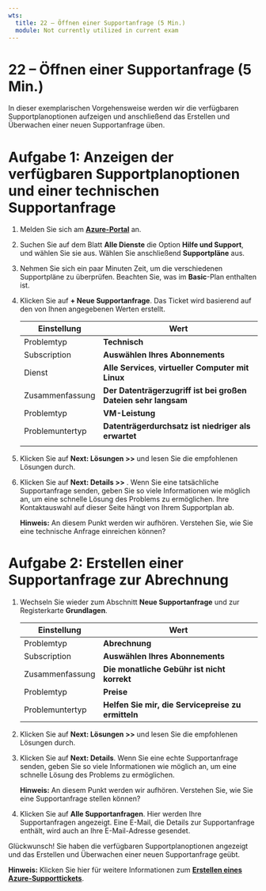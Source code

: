 ```yaml
---
wts:
  title: 22 – Öffnen einer Supportanfrage (5 Min.)
  module: Not currently utilized in current exam
---
```

# <a name="22---open-a-support-request-5-min"></a>22 – Öffnen einer Supportanfrage (5 Min.)

In dieser exemplarischen Vorgehensweise werden wir die verfügbaren Supportplanoptionen aufzeigen und anschließend das Erstellen und Überwachen einer neuen Supportanfrage üben.

# <a name="task-1-view-available-support-plan-options-and-a-technical-support-request"></a>Aufgabe 1: Anzeigen der verfügbaren Supportplanoptionen und einer technischen Supportanfrage

1. Melden Sie sich am [**Azure-Portal**](https://portal.azure.com) an.

2. Suchen Sie auf dem Blatt **Alle Dienste** die Option **Hilfe und Support**, und wählen Sie sie aus. Wählen Sie anschließend **Supportpläne** aus.

3. Nehmen Sie sich ein paar Minuten Zeit, um die verschiedenen Supportpläne zu überprüfen. Beachten Sie, was im **Basic**-Plan enthalten ist. 

4. Klicken Sie auf **+ Neue Supportanfrage**. Das Ticket wird basierend auf den von Ihnen angegebenen Werten erstellt. 

    | Einstellung | Wert|
    |----|--------|
    | Problemtyp| **Technisch** |
    | Subscription | **Auswählen Ihres Abonnements** |
    | Dienst | **Alle Services**, **virtueller Computer mit Linux** |
    | Zusammenfassung | **Der Datenträgerzugriff ist bei großen Dateien sehr langsam** |
    | Problemtyp | **VM-Leistung** |
    | Problemuntertyp | **Datenträgerdurchsatz ist niedriger als erwartet** |    
    | | |

5. Klicken Sie auf **Next: Lösungen >>** und lesen Sie die empfohlenen Lösungen durch.

6. Klicken Sie auf **Next: Details >>** . Wenn Sie eine tatsächliche Supportanfrage senden, geben Sie so viele Informationen wie möglich an, um eine schnelle Lösung des Problems zu ermöglichen. Ihre Kontaktauswahl auf dieser Seite hängt von Ihrem Supportplan ab. 

    **Hinweis:** An diesem Punkt werden wir aufhören. Verstehen Sie, wie Sie eine technische Anfrage einreichen können?

# <a name="task-2-create-a-billing-support-request"></a>Aufgabe 2: Erstellen einer Supportanfrage zur Abrechnung

1. Wechseln Sie wieder zum Abschnitt **Neue Supportanfrage** und zur Registerkarte **Grundlagen**. 

    | Einstellung | Wert|
    |----|--------|
    | Problemtyp| **Abrechnung** |
    | Subscription | **Auswählen Ihres Abonnements** |
    | Zusammenfassung | **Die monatliche Gebühr ist nicht korrekt** |
    | Problemtyp | **Preise** |
    | Problemuntertyp | **Helfen Sie mir, die Servicepreise zu ermitteln** |    

2. Klicken Sie auf **Next: Lösungen >>** und lesen Sie die empfohlenen Lösungen durch.

3. Klicken Sie auf **Next: Details**.  Wenn Sie eine echte Supportanfrage senden, geben Sie so viele Informationen wie möglich an, um eine schnelle Lösung des Problems zu ermöglichen. 

    **Hinweis:** An diesem Punkt werden wir aufhören. Verstehen Sie, wie Sie eine Supportanfrage stellen können?

4. Klicken Sie auf **Alle Supportanfragen**. Hier werden Ihre Supportanfragen angezeigt. Eine E-Mail, die Details zur Supportanfrage enthält, wird auch an Ihre E-Mail-Adresse gesendet.

Glückwunsch! Sie haben die verfügbaren Supportplanoptionen angezeigt und das Erstellen und Überwachen einer neuen Supportanfrage geübt.

**Hinweis:** Klicken Sie hier für weitere Informationen zum [**Erstellen eines Azure-Supporttickets**](https://azure.microsoft.com/en-us/support/create-ticket).
